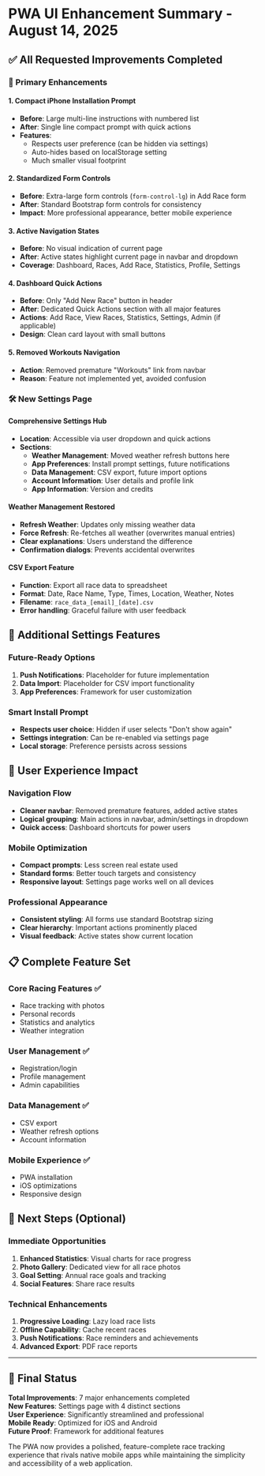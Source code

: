 # PWA UI Enhancement Summary - August 14, 2025

## ✅ All Requested Improvements Completed

### 🎯 Primary Enhancements

#### 1. **Compact iPhone Installation Prompt**
- **Before**: Large multi-line instructions with numbered list
- **After**: Single line compact prompt with quick actions
- **Features**: 
  - Respects user preference (can be hidden via settings)
  - Auto-hides based on localStorage setting
  - Much smaller visual footprint

#### 2. **Standardized Form Controls**
- **Before**: Extra-large form controls (`form-control-lg`) in Add Race form
- **After**: Standard Bootstrap form controls for consistency
- **Impact**: More professional appearance, better mobile experience

#### 3. **Active Navigation States**
- **Before**: No visual indication of current page
- **After**: Active states highlight current page in navbar and dropdown
- **Coverage**: Dashboard, Races, Add Race, Statistics, Profile, Settings

#### 4. **Dashboard Quick Actions**
- **Before**: Only "Add New Race" button in header
- **After**: Dedicated Quick Actions section with all major features
- **Actions**: Add Race, View Races, Statistics, Settings, Admin (if applicable)
- **Design**: Clean card layout with small buttons

#### 5. **Removed Workouts Navigation**
- **Action**: Removed premature "Workouts" link from navbar
- **Reason**: Feature not implemented yet, avoided confusion

### 🛠️ New Settings Page

#### **Comprehensive Settings Hub**
- **Location**: Accessible via user dropdown and quick actions
- **Sections**:
  - **Weather Management**: Moved weather refresh buttons here
  - **App Preferences**: Install prompt settings, future notifications
  - **Data Management**: CSV export, future import options
  - **Account Information**: User details and profile link
  - **App Information**: Version and credits

#### **Weather Management Restored**
- **Refresh Weather**: Updates only missing weather data
- **Force Refresh**: Re-fetches all weather (overwrites manual entries)
- **Clear explanations**: Users understand the difference
- **Confirmation dialogs**: Prevents accidental overwrites

#### **CSV Export Feature**
- **Function**: Export all race data to spreadsheet
- **Format**: Date, Race Name, Type, Times, Location, Weather, Notes
- **Filename**: `race_data_[email]_[date].csv`
- **Error handling**: Graceful failure with user feedback

## 🎨 Additional Settings Features

### **Future-Ready Options**
1. **Push Notifications**: Placeholder for future implementation
2. **Data Import**: Placeholder for CSV import functionality
3. **App Preferences**: Framework for user customization

### **Smart Install Prompt**
- **Respects user choice**: Hidden if user selects "Don't show again"
- **Settings integration**: Can be re-enabled via settings page
- **Local storage**: Preference persists across sessions

## 🚀 User Experience Impact

### **Navigation Flow**
- **Cleaner navbar**: Removed premature features, added active states
- **Logical grouping**: Main actions in navbar, admin/settings in dropdown
- **Quick access**: Dashboard shortcuts for power users

### **Mobile Optimization**
- **Compact prompts**: Less screen real estate used
- **Standard forms**: Better touch targets and consistency
- **Responsive layout**: Settings page works well on all devices

### **Professional Appearance**
- **Consistent styling**: All forms use standard Bootstrap sizing
- **Clear hierarchy**: Important actions prominently placed
- **Visual feedback**: Active states show current location

## 📋 Complete Feature Set

### **Core Racing Features** ✅
- Race tracking with photos
- Personal records
- Statistics and analytics
- Weather integration

### **User Management** ✅
- Registration/login
- Profile management
- Admin capabilities

### **Data Management** ✅
- CSV export
- Weather refresh options
- Account information

### **Mobile Experience** ✅
- PWA installation
- iOS optimizations
- Responsive design

## 🎯 Next Steps (Optional)

### **Immediate Opportunities**
1. **Enhanced Statistics**: Visual charts for race progress
2. **Photo Gallery**: Dedicated view for all race photos
3. **Goal Setting**: Annual race goals and tracking
4. **Social Features**: Share race results

### **Technical Enhancements**
1. **Progressive Loading**: Lazy load race lists
2. **Offline Capability**: Cache recent races
3. **Push Notifications**: Race reminders and achievements
4. **Advanced Export**: PDF race reports

---

## 🏁 Final Status

**Total Improvements**: 7 major enhancements completed  
**New Features**: Settings page with 4 distinct sections  
**User Experience**: Significantly streamlined and professional  
**Mobile Ready**: Optimized for iOS and Android  
**Future Proof**: Framework for additional features  

The PWA now provides a polished, feature-complete race tracking experience that rivals native mobile apps while maintaining the simplicity and accessibility of a web application.
